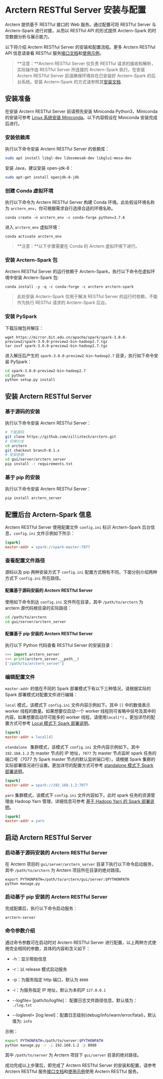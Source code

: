 # Arctern RESTful Server 安装与配置

Arctern 提供基于 RESTful 接口的 Web 服务。通过配置可将 RESTful Server 与 Arctern-Spark 进行对接，从而以 RESTful API 的形式提供 Arctern-Spark 的时空数据分析与展示能力。

以下将介绍 Arctern RESTful Server 的安装和配置流程。更多 Arctern RESTful API 信息请查看 RESTful 服务[接口文档](./api/api.html)和[使用示例](./restful_quick_start.md)。

> **注意：**Arctern RESTful Server 仅负责 RESTful 请求的接收和解析，实际操作由 RESTful Server 所连接的 Arctern-Spark 执行。在安装 Arctern RESTful Server 前请确保环境存在已安装好 Arctern-Spark 的后台系统。安装 Arctern-Spark 的方式请参照其[安装文档](../spark/installation_and_deployment/installation_and_deployment.html).

## 安装准备

在安装 Arctern RESTful Server 前请预先安装 Miniconda Python3，Miniconda 的安装可参考 [Linux 系统安装 Miniconda](https://docs.conda.io/projects/conda/en/latest/user-guide/install/linux.html)。以下内容假设在 Miniconda 安装完成后进行。

### 安装依赖库

执行以下命令安装 Arctern RESTful Server 的依赖库：
```bash
sudo apt install libgl-dev libosmesa6-dev libglu1-mesa-dev
```

安装 Java，建议安装 open-jdk-8：

```bash
sudo apt-get install openjdk-8-jdk
```

### 创建 Conda 虚拟环境

执行以下命令为 Arctern RESTful Server 构建 Conda 环境。此处假设环境名称为 `arctern_env`，你可根据需求自行选择合适的环境名称。

```shell
conda create -n arctern_env -c conda-forge python=3.7.6
```

进入 `arctern_env` 虚拟环境：
```shell
conda activate arctern_env
```

> **注意：**以下步骤需要在 Conda 的 Arctern 虚拟环境下进行。

### 安装 Arctern-Spark 包

Arctern RESTful Server 的运行依赖于 Arctern-Spark，执行以下命令在虚拟环境中安装 Arctern-Spark 包:

```shell
conda install -y -q -c conda-forge -c arctern arctern-spark
```

> 此处安装 Arctern-Spark 仅用于解决 RESTful Server 的运行时依赖，不能作为执行 RESTful 请求的 Arctern-Spark 后台。

### 安装 PySpark

下载压缩包并解压：

```shell
wget https://mirror.bit.edu.cn/apache/spark/spark-3.0.0-preview2/spark-3.0.0-preview2-bin-hadoop2.7.tgz
tar zxvf spark-3.0.0-preview2-bin-hadoop2.7.tgz
```

进入解压后产生的 `spark-3.0.0-preview2-bin-hadoop2.7` 目录，执行如下命令安装 PySpark：

```bash
cd spark-3.0.0-preview2-bin-hadoop2.7
cd python
python setup.py install
```

## 安装 Arctern RESTful Server

### 基于源码的安装

执行以下命令安装 Arctern RESTful Server：

```bash
# 下载源码
git clone https://github.com/zilliztech/arctern.git
# 切换分支
cd arctern
git checkout branch-0.1.x
# 安装依赖
cd gui/server/arctern_server
pip install -r requirements.txt
```

### 基于 pip 的安装

执行以下命令安装 Arctern RESTful Server：

```bash
pip install arctern_server
```

## 配置后台 Arctern-Spark 信息

Arctern RESTful Server 使用配置文件 `config.ini` 标识 Arctern-Spark 后台信息，`config.ini` 文件示例如下所示：

```ini
[spark]
master-addr = spark://spark-master:7077
```

###  查看配置文件路径

源码以及 pip 两种安装方式下 `config.ini` 配置方式稍有不同，下面分别介绍两种方式下 `config.ini` 所在路径。

#### 配置基于源码安装的 Arctern RESTful Server

使用如下命令到达 `config.ini` 文件所在目录，其中 `/path/to/arctern` 为 arctern 源代码根目录的实际路径：

```bash
cd /path/to/arctern
cd gui/server/arctern_server
```

#### 配置基于 pip 安装的 Arctern RESTful Server

执行以下 Python 代码查看 RESTful Server 的安装目录：

```python
>>> import arctern_server
>>> print(arctern_server.__path__)
['/path/to/arctern_server']
```

### 编辑配置文件

`master-addr` 的值在不同的 Spark 部署模式下有以下三种情况，请根据实际的 Spark 部署模式对配置文件进行编辑：

`local` 模式，该模式下 `config.ini` 文件内容示例如下。其中 `[]` 中的数值表示 worker 线程的数量。如果想要仅启动一个 worker 线程则可省略中括号及其中的内容。如果想要启动尽可能多的 worker 线程，请使用`local[*]` 。更加详尽的配置方式可参考 [Local 模式下 Spark 部署说明](https://spark.apache.org/docs/latest/submitting-applications.html)。

```ini
[spark]
master-addr = local[4]
```

`standalone ` 集群模式，该模式下 `config.ini` 文件内容示例如下。其中 `192.168.1.2` 为 master 节点的 IP 地址，`7077` 为 master 节点监听 spark 任务的端口号（7077 为 Spark master 节点的默认监听端口号）。请根据 Spark 集群的实际部署情况进行设置。更加详尽的配置方式可参考 [standalone 模式下 Spark 部署说明](https://spark.apache.org/docs/latest/spark-standalone.html)。

```ini
[spark]
master-addr = spark://192.168.1.2:7077
```

`yarn` 集群模式，该模式下 `config.ini` 文件内容如下。此时 spark 任务的资源管理由 Hadoop Yarn 管理，详细信息可参考 [基于 Hadoop Yarn 的 Spark 部署说明](https://spark.apache.org/docs/latest/running-on-yarn.html)。

```ini
[spark]
master-addr = yarn
```

## 启动 Arctern RESTful Server

### 启动基于源码安装的 Arctern RESTful Server

在 Arctern 项目的 `gui/server/arctern_server` 目录下执行以下命令启动服务，其中 `/path/to/arctern` 为 Arctern 项目所在目录的绝对路径。

```shell
export PYTHONPATH=/path/to/arctern/gui/server:$PYTHONPATH
python manage.py
```

### 启动基于 pip 安装的 Arctern RESTful Server

完成配置后，执行以下命令启动服务：

```shell
arctern-server
```

### 命令参数介绍

通过命令参数可在启动时对 Arctern RESTful Server 进行配置，以上两种方式使用完全相同的参数，具体的内容和含义如下：

* -h：显示帮助信息

* -r：以 release 模式启动服务

* -p：为服务指定 http 端口，默认为 `8080`

* -i：为服务指定 IP 地址，默认为本机IP `127.0.0.1`

* --logfile= [path/to/logfile]： 配置日志文件路径信息，默认值为：` ./log.txt`

* --loglevel= [log level]：配置日志级别(debug/info/warn/error/fatal)，默认值为: `info` 

示例：

```bash
export PYTHONPATH=/path/to/server:$PYTHONPATH
python manage.py -r -i 192.168.1.2 -p 8088 
```

其中 `/path/to/server` 为 Arctern 项目下 `gui/server` 目录的绝对路径。


成功完成以上步骤后，即完成了 Arctern RESTful Server 的安装和配置，请参考 Arctern RESTful 服务[接口文档](./api/api.html)和[使用示例](./restful_quick_start.md)使用 Arctern RESTful 服务。

